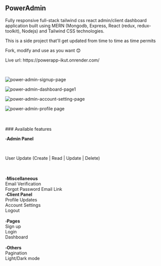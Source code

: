 ## PowerAdmin
<p>Fully responsive full-stack tailwind css react admin/client dashboard application built using MERN (Mongodb, Express, React (redux, redux-toolkit), Nodejs) and Tailwind CSS technologies.</p>
<p>This is a side project that'll get updated from time to time as time permits </p>
<p>Fork, modify and use as you want 😊 </p>
<p>Live url: https://powerapp-ikut.onrender.com/</p>
<br>

![power-admin-signup-page](https://github.com/user-attachments/assets/42d67abb-32a6-4edc-bb10-a5967b2e5bf1)

![power-admin-dashboard-page1](https://github.com/user-attachments/assets/8c43031a-625f-4879-bc94-0dfa154e272b)

![power-admin-account-setting-page](https://github.com/user-attachments/assets/62966eb5-bcce-4225-a6d4-8a2b141f3d5e)

![power-admin-profile page](https://github.com/user-attachments/assets/2b60b3a5-0e2a-4ad3-af30-693ac894a89e)


<br>
<br>
### Available features
<p>
  <b>▫️Admin Panel</b>
</p>
<br>
    <p>
User Update (Create | Read | Update | Delete)
    </p>
  <br>
  <br>
  <b>▫️Miscellaneous</b>
  <br>
Email Verification 
  <br>
  Forgot Password Email Link
  <br>
<b>▫️Client Panel</b>
  <br>
Profile Updates 
  <br>
  Account Settings
    <br>
Logout
<br><br>
  <b>▫️Pages</b>
  <br>
Sign up
  <br>
Login
  <br>
Dashboard
  <br>
  <br>
  <b>▫️Others</b>
  <br>
Pagination 
  <br>
Light/Dark mode

